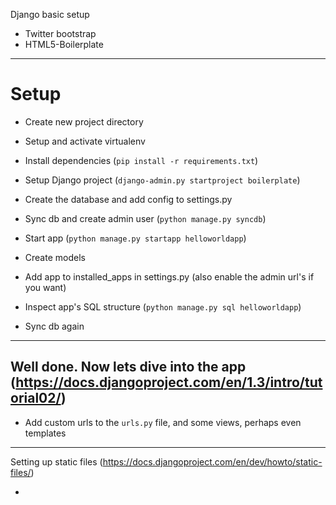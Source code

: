 Django basic setup

* Twitter bootstrap
* HTML5-Boilerplate

----

Setup
=====

- Create new project directory
- Setup and activate virtualenv
- Install dependencies (`pip install -r requirements.txt`)

- Setup Django project (`django-admin.py startproject boilerplate`)


- Create the database and add config to settings.py
- Sync db and create admin user (`python manage.py syncdb`)


- Start app (`python manage.py startapp helloworldapp`)
- Create models
- Add app to installed_apps in settings.py (also enable the admin url's if you want)


- Inspect app's SQL structure (`python manage.py sql helloworldapp`)
- Sync db again

----------------
Well done. Now lets dive into the app (https://docs.djangoproject.com/en/1.3/intro/tutorial02/)
----------------

- Add custom urls to the `urls.py` file, and some views, perhaps even templates

----------------

Setting up static files (https://docs.djangoproject.com/en/dev/howto/static-files/)

*


